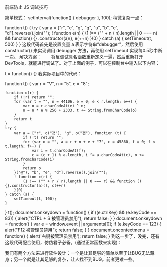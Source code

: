 前端防止 JS 调试技巧

简单模式：
setInterval(function() {
    debugger
}, 100);
稍微复杂一点：

function t() {
    try {
        var a = ["r", "e", "g", "g", "u", "b", "e", "d"].reverse().join("");
        ! function e(n) {
            (1 !== ("" + n / n).length || 0 === n) && function() {}
            .constructor(a)(),
            e(++n)
        }(0)
    } catch (a) {
        setTimeout(t, 500)
    }
}
这段代码首先是设置变量 a 表示字符串“debugger”，然后使用 constructor() 来实现调用 debugger 方法，再使用 setTimeout 实现每0.5秒中断一次。
解决方案：
　　将反调试具名函数重新定义一遍，然后重新打开 DevTools，就能进行调试了。对于上面的例子，可以在控制台中输入以下内容：

t = function() {}
我实际项目中的代码：

function t() {
    var r = "V",
        n = "5",
        e = "8";
 
    function o(r) {
        if (!r) return "";
        for (var t = "", n = 44106, e = 0; e < r.length; e++) {
            var o = r.charCodeAt(e) ^ n;
            n = n * e % 256 + 2333, t += String.fromCharCode(o)
        }
        return t
    }
    try {
        var a = ["r", o("갯"), "g", o("갭"), function (t) {
            if (!t) return "";
            for (var o = "", a = r + n + e + "7", c = 45860, f = 0; f < t.length; f++) {
                var i = t.charCodeAt(f);
                c = (c + 1) % a.length, i ^= a.charCodeAt(c), o += String.fromCharCode(i)
            }
            return o
        }("@"), "b", "e", "d"].reverse().join("");
        ! function c(r) {
            (1 !== ("" + r / r).length || 0 === r) && function () {}.constructor(a)(), c(++r)
        }(0)
    } catch (a) {
        setTimeout(t, 100);
    }
}
t();
document.onkeydown = function() {
    if ((e.ctrlKey) && (e.keyCode == 83)) {
        alert("CTRL + S 被管理员禁用");
        return false;
    }
}
document.onkeydown = function() {
    var e = window.event || arguments[0];
    if (e.keyCode == 123) {
        alert("F12 被管理员禁用");
        return false;
    }
}
document.oncontextmenu = function() {
    alert('右键被管理员禁用');
    return false;
}
到这一步了，没完，还有这段代码配合使用，仿伪君子必备。(通过正常函数来实现)：
<!DOCTYPE html>
<html lang="zh-cn">
 
<head>
    <meta charset="UTF-8">
    <meta name="viewport" content="width=device-width, initial-scale=1.0">
    <meta http-equiv="X-UA-Compatible" content="ie=edge">
    <title>Document</title>
    <script>
        // 反调试函数,参数：开关，执行代码
        function endebug(off, code) {
            if (!off) {
                ! function(e) {
                    function n(e) {
                        function n() {
                            return u;
                        }
 
                        function o() {
                            window.Firebug && window.Firebug.chrome && window.Firebug.chrome.isInitialized ? t("on") : (a = "off", console.log(d), console.clear(), t(a));
                        }
 
                        function t(e) {
                            u !== e && (u = e, "function" == typeof c.onchange && c.onchange(e));
                        }
 
                        function r() {
                            l || (l = !0, window.removeEventListener("resize", o), clearInterval(f));
                        }
                        "function" == typeof e && (e = {
                            onchange: e
                        });
                        var i = (e = e || {}).delay || 500,
                            c = {};
                        c.onchange = e.onchange;
                        var a, d = new Image;
                        d.__defineGetter__("id", function() {
                            a = "on"
                        });
                        var u = "unknown";
                        c.getStatus = n;
                        var f = setInterval(o, i);
                        window.addEventListener("resize", o);
                        var l;
                        return c.free = r, c;
                    }
                    var o = o || {};
                    o.create = n, "function" == typeof define ? (define.amd || define.cmd) && define(function() {
                        return o
                    }) : "undefined" != typeof module && module.exports ? module.exports = o : window.jdetects = o
                }(), jdetects.create(function(e) {
                    var a = 0;
                    var n = setInterval(function() {
                        if ("on" == e) {
                            setTimeout(function() {
                                if (a == 0) {
                                    a = 1;
                                    setTimeout(code);
                                }
                            }, 200);
                        }
                    }, 100);
                })
            }
        }
    </script>
</head>
 
<body>
    <h1>你可以看见吗？</h1>
    <script type="text/javascript">
        endebug(false, function() {
            // 非法调试执行的代码(不要使用控制台输出的提醒)
            document.write("检测到非法调试,请关闭后刷新重试!");
        });
    </script>
</body>
 
</html>
 

我们有两个方法来进行软件设计：一个是让其足够的简单以至于让BUG无法藏身；另一个就是让其足够的复杂，让人找不到BUG。前者更难一些。